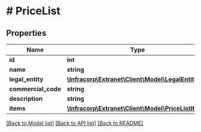 # # PriceList

## Properties

Name | Type | Description | Notes
------------ | ------------- | ------------- | -------------
**id** | **int** |  | [optional]
**name** | **string** |  | [optional]
**legal_entity** | [**\Infracorp\Extranet\Client\Model\LegalEntity**](LegalEntity.md) |  | [optional]
**commercial_code** | **string** |  | [optional]
**description** | **string** |  | [optional]
**items** | [**\Infracorp\Extranet\Client\Model\PriceListItem[]**](PriceListItem.md) |  | [optional]

[[Back to Model list]](../../README.md#models) [[Back to API list]](../../README.md#endpoints) [[Back to README]](../../README.md)
